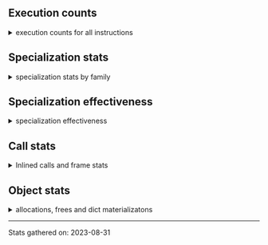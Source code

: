 ## Execution counts

<details>
<summary> execution counts for all instructions </summary>

|Name | Base Count | Head Count | Change | 
|---|---:|---:|---:|
| LOAD_FAST | 391,023,543 | 214,745,238 | -45.1% |
| MATCH_KEYS | 27,170,464 | 15,170,581 | -44.2% |
| STORE_SUBSCR_DICT | 490,643,162 | 302,362,089 | -38.4% |
| <187> | 881,755,220 | 693,473,036 | -21.4% |
| PRECALL_BOUND_METHOD | 58,463,576 | 51,005,981 | -12.8% |
| POP_JUMP_FORWARD_IF_TRUE | 102,215,103 | 90,214,933 | -11.7% |
| LOAD_METHOD_CLASS | 191,002,822 | 178,900,451 | -6.3% |
| BINARY_SUBSCR | 206,312,704 | 194,307,848 | -5.8% |
| LOAD_GLOBAL_ADAPTIVE | 250,829,716 | 238,824,557 | -4.8% |
| PRECALL | 5,189,928,215 | 4,956,693,347 | -4.5% |
| BUILD_CONST_KEY_MAP | 118,382,886 | 114,441,728 | -3.3% |
| GET_AITER | 837,888,154 | 811,489,864 | -3.2% |
| DELETE_SUBSCR | 388,427,166 | 376,300,991 | -3.1% |
| MAKE_FUNCTION | 3,833,467,866 | 3,724,577,562 | -2.8% |
| STORE_FAST__LOAD_FAST | 298,766,045 | 290,303,311 | -2.8% |
| LIST_EXTEND | 431,414,680 | 419,866,127 | -2.7% |
| STORE_ATTR_INSTANCE_VALUE | 1,540 | 1,580 | 2.6% |
| LOAD_CONST__LOAD_FAST | 2,395,345,173 | 2,339,182,773 | -2.3% |
| BINARY_SUBSCR_TUPLE_INT | 822 | 804 | -2.2% |
| BUILD_LIST | 1,078,857,686 | 1,056,551,219 | -2.1% |
| BUILD_SET | 253,336,554 | 249,381,066 | -1.6% |
| LOAD_METHOD_MODULE | 3,237,395,898 | 3,185,736,837 | -1.6% |
| MAKE_CELL | 1,892,462,239 | 1,863,235,873 | -1.5% |
| JUMP_IF_FALSE_OR_POP | 52,070 | 51,366 | -1.4% |
| STORE_FAST__STORE_FAST | 1,356,340,763 | 1,340,330,926 | -1.2% |
| STORE_ATTR | 2,836,001,906 | 2,803,065,185 | -1.2% |
| STORE_FAST | 423,271,943 | 419,212,821 | -1.0% |
| EXTENDED_ARG_QUICK | 1,222,202,140 | 1,210,141,500 | -1.0% |
| LOAD_GLOBAL_BUILTIN | 3,011,737,858 | 2,982,799,237 | -1.0% |
| MATCH_CLASS | 2,891,259,525 | 2,869,043,322 | -0.8% |
| COMPARE_OP | 626,646 | 622,555 | -0.7% |
| SET_UPDATE | 1,467,443,078 | 1,457,045,225 | -0.7% |
| LOAD_METHOD | 8,462,693,996 | 8,399,526,865 | -0.7% |
| EXTENDED_ARG | 28,129,806,869 | 27,938,136,279 | -0.7% |
| SEND | 3,224,843,595 | 3,205,856,594 | -0.6% |
| YIELD_VALUE | 814,238,341 | 810,266,116 | -0.5% |
| PRECALL_PYFUNC | 844,393,743 | 840,380,328 | -0.5% |
| <181> | 934,790,301 | 931,356,668 | -0.4% |
| SWAP | 1,507,571,866 | 1,502,265,912 | -0.4% |
| POP_JUMP_BACKWARD_IF_TRUE | 9,846,850,536 | 9,809,665,771 | -0.4% |
| CALL_FUNCTION_EX | 9,606,642,570 | 9,573,479,262 | -0.3% |
| UNARY_INVERT | 880,839,111 | 878,290,842 | -0.3% |
| RESUME | 4,136,200,901 | 4,128,267,262 | -0.2% |
| BINARY_OP_ADD_FLOAT | 2,226,212,583 | 2,222,560,615 | -0.2% |
| LOAD_GLOBAL_MODULE | 302,186,230 | 301,631,696 | -0.2% |
| UNARY_POSITIVE | 500,868,128 | 499,710,119 | -0.2% |
| MAP_ADD | 8,015,958,533 | 8,000,347,180 | -0.2% |
| PRECALL_BUILTIN_FAST_WITH_KEYWORDS | 842,434,248 | 840,951,848 | -0.2% |
| LOAD_METHOD_WITH_VALUES | 11,480,313 | 11,488,605 | 0.1% |
| IS_OP | 482,714,313 | 482,009,280 | -0.1% |
| JUMP_FORWARD | 16,250,591 | 16,232,096 | -0.1% |
| <249> | 7,410 | 7,404 | -0.1% |
| <244> | 8,430 | 8,424 | -0.1% |
| <250> | 9,990 | 9,984 | -0.1% |
| JUMP_BACKWARD_QUICK | 94,851,610 | 94,838,923 | -0.0% |
| BUILD_MAP | 8,524,284 | 8,524,233 | -0.0% |
| CALL | 83,759,986 | 83,744,656 | -0.0% |
| GET_LEN | 100,136,760 | 100,136,760 | 0.0% |
| JUMP_BACKWARD | 1,345,105,751 | 1,345,000,032 | -0.0% |
| RERAISE | 85,015,174 | 85,010,195 | -0.0% |
| <240> | 14,576,040 | 14,576,040 | 0.0% |
| COPY | 1,989,931 | 1,989,906 | -0.0% |
| DELETE_ATTR | 170,984,796 | 170,991,384 | 0.0% |
| PRECALL_NO_KW_TUPLE_1 | 146,926,195 | 146,930,162 | 0.0% |
| POP_TOP | 8,160 | 8,160 | 0.0% |
| STORE_GLOBAL | 145,575,455 | 145,552,138 | -0.0% |
| PRECALL_ADAPTIVE | 121,275,060 | 121,275,060 | 0.0% |
| BEFORE_WITH | 316,199,553 | 316,199,310 | -0.0% |
| <185> | 425,327,783 | 425,326,194 | -0.0% |
| PRECALL_METHOD_DESCRIPTOR_FAST_WITH_KEYWORDS | 158,212,198 | 158,211,441 | -0.0% |
| FORMAT_VALUE | 2,298,840 | 2,298,840 | 0.0% |
| BUILD_STRING | 92,687,245 | 92,656,433 | -0.0% |
| LOAD_ATTR | 1,200 | 1,200 | 0.0% |
| PRECALL_NO_KW_STR_1 | 1,952,311 | 1,952,286 | -0.0% |
| LOAD_METHOD_ADAPTIVE | 205,450,464 | 205,436,301 | -0.0% |
| LOAD_ASSERTION_ERROR | 692,980,793 | 692,958,074 | -0.0% |
| BUILD_SLICE | 56,936,234 | 56,934,657 | -0.0% |
| UNPACK_SEQUENCE_ADAPTIVE | 136,652,001 | 136,651,759 | -0.0% |
| CALL_PY_WITH_DEFAULTS | 56,701,179 | 56,701,028 | -0.0% |
| RETURN_GENERATOR | 894,801,394 | 894,810,760 | 0.0% |
| DICT_MERGE | 2,897,343 | 2,897,642 | 0.0% |
| <182> | 567,000 | 567,000 | 0.0% |
| STORE_SUBSCR | 112,243,960 | 112,242,054 | -0.0% |
| CONTAINS_OP | 422,543,575 | 422,559,752 | 0.0% |
| SETUP_ANNOTATIONS | 785,536,248 | 785,536,665 | 0.0% |
| PRECALL_BUILTIN_CLASS | 138,123 | 138,122 | -0.0% |
| PRECALL_NO_KW_LEN | 76,666,098 | 76,657,833 | -0.0% |
| <186> | 605,568,609 | 605,562,429 | -0.0% |
| LOAD_ATTR_WITH_HINT | 17,049,393 | 17,044,455 | -0.0% |
| CALL_ADAPTIVE | 127,971,381 | 127,970,286 | -0.0% |
| COMPARE_OP_FLOAT_JUMP | 117,347,970 | 117,345,333 | -0.0% |
| LOAD_CLOSURE | 340,086,834 | 340,049,851 | -0.0% |
| LOAD_FAST__LOAD_FAST | 1,082,043,668 | 1,081,981,183 | -0.0% |
| IMPORT_STAR | 933,476,763 | 933,475,268 | -0.0% |
| UNPACK_EX | 335,951,787 | 335,967,229 | 0.0% |
| POP_JUMP_FORWARD_IF_NOT_NONE | 54,370,233 | 54,344,879 | -0.0% |
| CALL_PY_EXACT_ARGS | 6,000,000 | 6,000,000 | 0.0% |
| SET_ADD | 7,309,216 | 7,309,835 | 0.0% |
| POP_JUMP_FORWARD_IF_NONE | 1,037,838,410 | 1,037,818,672 | -0.0% |
| STORE_NAME | 233,417,601 | 233,393,948 | -0.0% |
| LOAD_CLASSDEREF | 2,580 | 2,580 | 0.0% |
| <184> | 140,234,020 | 140,234,020 | 0.0% |
| COMPARE_OP_STR_JUMP | 6,000,000 | 6,000,000 | 0.0% |
| LOAD_METHOD_NO_DICT | 228,464,703 | 228,420,433 | -0.0% |
| POP_JUMP_BACKWARD_IF_FALSE | 65,767,239 | 65,759,900 | -0.0% |
| DELETE_DEREF | 48,599,680 | 48,605,363 | 0.0% |
| UNPACK_SEQUENCE_LIST | 1,543,058,861 | 1,543,052,244 | -0.0% |
| CHECK_EG_MATCH | 2,580 | 2,580 | 0.0% |
| DICT_UPDATE | 8,497,597 | 8,497,715 | 0.0% |
| BINARY_OP_MULTIPLY_FLOAT | 266,392,584 | 266,391,167 | -0.0% |
| BINARY_SUBSCR_LIST_INT | 16,581,937 | 16,576,726 | -0.0% |
| POP_JUMP_BACKWARD_IF_NONE | 50,965,042 | 50,964,916 | -0.0% |
| LOAD_METHOD_WITH_DICT | 67,241,015 | 67,241,004 | -0.0% |
| PRECALL_NO_KW_TYPE_1 | 347,160,647 | 347,157,533 | -0.0% |
| DELETE_NAME | 228,066,403 | 228,041,880 | -0.0% |
| COMPARE_OP_ADAPTIVE | 67,135,003 | 67,138,854 | 0.0% |
| BINARY_OP_INPLACE_ADD_UNICODE | 827,760,138 | 827,760,657 | 0.0% |
| LIST_TO_TUPLE | 87,706,276 | 87,703,249 | -0.0% |
| GET_ANEXT | 1,062,994,362 | 1,062,913,448 | -0.0% |
| BINARY_OP_ADAPTIVE | 391,156,097 | 391,154,477 | -0.0% |
| POP_JUMP_FORWARD_IF_FALSE | 293,193,717 | 293,141,338 | -0.0% |
| PRECALL_NO_KW_BUILTIN_FAST | 59,068,190 | 59,066,277 | -0.0% |
| BINARY_SUBSCR_DICT | 188,461,956 | 188,460,061 | -0.0% |
| GET_ITER | 4,635,028 | 4,633,889 | -0.0% |
| BINARY_OP_ADD_INT | 68,048,024 | 68,048,021 | -0.0% |
| MATCH_MAPPING | 594,241,833 | 594,096,135 | -0.0% |
| UNPACK_SEQUENCE_TWO_TUPLE | 4,800 | 4,800 | 0.0% |
| RETURN_VALUE | 68,846,463 | 68,850,314 | 0.0% |
| STORE_DEREF | 143,433,153 | 143,437,214 | 0.0% |
| STORE_SUBSCR_ADAPTIVE | 112,732,273 | 112,730,180 | -0.0% |
| PRECALL_NO_KW_METHOD_DESCRIPTOR_FAST | 154,060,370 | 154,033,796 | -0.0% |
| <183> | 216,644 | 216,639 | -0.0% |
| BINARY_OP_ADD_UNICODE | 5,924,440 | 5,924,440 | 0.0% |
| PRECALL_NO_KW_BUILTIN_O | 138,652,002 | 138,653,206 | 0.0% |
| BEFORE_ASYNC_WITH | 117,672,050 | 117,671,346 | -0.0% |
| FOR_ITER | 22,405,998 | 22,405,310 | -0.0% |
| END_ASYNC_FOR | 198,996,248 | 198,998,380 | 0.0% |
| <248> | 300 | 300 | 0.0% |
| UNARY_NOT | 1,111,327,123 | 1,111,323,418 | -0.0% |
| LOAD_FAST__LOAD_CONST | 17,049,399 | 17,044,462 | -0.0% |
| <253> | 240 | 240 | 0.0% |
| KW_NAMES | 66,360 | 66,360 | 0.0% |
| JUMP_BACKWARD_NO_INTERRUPT | 1,334,187,147 | 1,334,083,426 | -0.0% |
| LOAD_CONST | 1,590,670,630 | 1,590,671,324 | 0.0% |
| DELETE_GLOBAL | 111,073,417 | 111,063,262 | -0.0% |
| POP_EXCEPT | 340,483,105 | 340,443,813 | -0.0% |
| ASYNC_GEN_WRAP | 345,766,506 | 345,746,415 | -0.0% |
| STORE_ATTR_SLOT | 41,400,816 | 41,400,808 | -0.0% |
| PUSH_NULL | 5,257,231 | 5,259,167 | 0.0% |
| BINARY_OP | 444,528,730 | 444,551,829 | 0.0% |
| <251> | 14,599,620 | 14,599,620 | 0.0% |
| PRECALL_NO_KW_ISINSTANCE | 126,652,267 | 126,641,142 | -0.0% |
| PRECALL_NO_KW_METHOD_DESCRIPTOR_O | 308,256,608 | 308,251,641 | -0.0% |
| LOAD_ATTR_SLOT | 1,497,530,989 | 1,497,493,238 | -0.0% |
| BUILD_TUPLE | 103,739,120 | 103,739,101 | -0.0% |
| BINARY_OP_SUBTRACT_FLOAT | 146,427,794 | 146,424,252 | -0.0% |
| POP_JUMP_BACKWARD_IF_NOT_NONE | 53,543,194 | 53,544,331 | 0.0% |
| STORE_ATTR_ADAPTIVE | 1,560 | 1,560 | 0.0% |
| UNARY_NEGATIVE | 248,174,779 | 248,170,481 | -0.0% |
| PREP_RERAISE_STAR | 239,611,843 | 239,610,540 | -0.0% |
| LIST_APPEND | 52,333,675 | 52,337,004 | 0.0% |
| <252> | 540 | 540 | 0.0% |
| UNPACK_SEQUENCE_TUPLE | 6,152,700 | 6,152,700 | 0.0% |
| LOAD_GLOBAL | 1,239,707,297 | 1,239,716,555 | 0.0% |
| <237> | 14,583,120 | 14,583,120 | 0.0% |
| STORE_SUBSCR_LIST_INT | 3,234,120 | 3,234,120 | 0.0% |
| GET_YIELD_FROM_ITER | 301,146,388 | 301,119,997 | -0.0% |
| DELETE_FAST | 173,255,217 | 173,247,328 | -0.0% |
| <241> | 5,400 | 5,400 | 0.0% |
| LOAD_BUILD_CLASS | 1,918,507 | 1,918,509 | 0.0% |
| COMPARE_OP_INT_JUMP | 2,220 | 2,220 | 0.0% |
| RESUME_QUICK | 7,376,864 | 7,377,865 | 0.0% |
| PRINT_EXPR | 63,947,655 | 63,937,136 | -0.0% |
| NOP | 270,386,062 | 270,386,982 | 0.0% |
| RAISE_VARARGS | 121,003,990 | 121,002,242 | -0.0% |
| LOAD_NAME | 1,983,008,340 | 1,983,037,790 | 0.0% |
| CHECK_EXC_MATCH | 1,320 | 1,320 | 0.0% |
| LOAD_DEREF | 22,351,920 | 22,351,922 | 0.0% |
| BINARY_OP_SUBTRACT_INT | 1,239,946,580 | 1,239,946,580 | 0.0% |
| UNPACK_SEQUENCE | 37,658,726 | 37,654,120 | -0.0% |
| BINARY_OP_MULTIPLY_INT | 622,388,401 | 622,357,230 | -0.0% |
| PRECALL_NO_KW_LIST_APPEND | 83,062,598 | 83,028,959 | -0.0% |


</details>

## Specialization stats

<details>
<summary> specialization stats by family </summary>

### UNARY_NEGATIVE

<details>
<summary> specialization stats for UNARY_NEGATIVE family </summary>

|Kind | Base Count | Base Ratio | Head Count | Head Ratio | 
|---|---|---|---|---|


</details>

### UNARY_NOT

<details>
<summary> specialization stats for UNARY_NOT family </summary>

|Kind | Base Count | Base Ratio | Head Count | Head Ratio | 
|---|---|---|---|---|
| specialization.deferred |   1111038174 | 26.5% |   1111034459 | 26.5% |
| specialization.deopt |        68552 | 0.0% |        68522 | 0.0% |
|          hit |   3074427590 | 73.4% |   3071844444 | 73.4% |
|         miss |      3636252 | 0.1% |      3634521 | 0.1% |

#### Specialization attempts

| | Base Count | Base Ratio | Head Count | Head Ratio | 
|---|---:|---:|---:|---:|
| Success | 70,640 | 19.8% | 70,618 | 19.8% |
| Failure | 286,861 | 80.2% | 286,863 | 80.2% |

|Failure kind | Base Count | Base Ratio | Head Count | Head Ratio | 
|---|---:|---:|---:|---:|
| kind 9 | 112,980 | 39.4% | 112,980 | 39.4% |
| other | 77,500 | 27.0% | 77,501 | 27.0% |
| out of range | 40,680 | 14.2% | 40,680 | 14.2% |
| kind 15 | 25,741 | 9.0% | 25,742 | 9.0% |
| kind 11 | 25,520 | 8.9% | 25,520 | 8.9% |
| kind 17 | 2,920 | 1.0% | 2,920 | 1.0% |
| code complex parameters | 1,420 | 0.5% | 1,420 | 0.5% |
| kind 16 | 40 | 0.0% | 40 | 0.0% |
| kind 12 | 40 | 0.0% | 40 | 0.0% |
| kind 14 | 20 | 0.0% | 20 | 0.0% |


</details>

### BEFORE_ASYNC_WITH

<details>
<summary> specialization stats for BEFORE_ASYNC_WITH family </summary>

|Kind | Base Count | Base Ratio | Head Count | Head Ratio | 
|---|---|---|---|---|


</details>

### BEFORE_WITH

<details>
<summary> specialization stats for BEFORE_WITH family </summary>

|Kind | Base Count | Base Ratio | Head Count | Head Ratio | 
|---|---|---|---|---|
| specialization.deferred |    316114048 | 38.7% |    316113803 | 38.7% |
| specialization.deopt |           40 | 0.0% |           40 | 0.0% |
|          hit |    501180258 | 61.3% |    500627856 | 61.3% |
|         miss |         2220 | 0.0% |         2220 | 0.0% |

#### Specialization attempts

| | Base Count | Base Ratio | Head Count | Head Ratio | 
|---|---:|---:|---:|---:|
| Success | 1,747 | 2.0% | 1,746 | 2.0% |
| Failure | 83,798 | 98.0% | 83,801 | 98.0% |

|Failure kind | Base Count | Base Ratio | Head Count | Head Ratio | 
|---|---:|---:|---:|---:|
| kind 9 | 45,640 | 54.5% | 45,640 | 54.5% |
| kind 22 | 17,960 | 21.4% | 17,961 | 21.4% |
| kind 20 | 13,818 | 16.5% | 13,820 | 16.5% |
| kind 18 | 5,200 | 6.2% | 5,200 | 6.2% |
| out of range | 1,020 | 1.2% | 1,020 | 1.2% |
| other | 120 | 0.1% | 120 | 0.1% |
| kind 11 | 40 | 0.0% | 40 | 0.0% |


</details>

### LOAD_METHOD_ADAPTIVE

<details>
<summary> specialization stats for LOAD_METHOD_ADAPTIVE family </summary>

|Kind | Base Count | Base Ratio | Head Count | Head Ratio | 
|---|---|---|---|---|
| specialization.deferred |    205052404 | 4.6% |    205038229 | 4.7% |
| specialization.deopt |      1805618 | 0.0% |      1599019 | 0.0% |
|          hit |   4129046100 | 93.2% |   4064061606 | 93.3% |
|         miss |     95729464 | 2.2% |     84780164 | 1.9% |

#### Specialization attempts

| | Base Count | Base Ratio | Head Count | Head Ratio | 
|---|---:|---:|---:|---:|
| Success | 1,819,685 | 82.6% | 1,613,101 | 80.8% |
| Failure | 383,993 | 17.4% | 383,990 | 19.2% |

|Failure kind | Base Count | Base Ratio | Head Count | Head Ratio | 
|---|---:|---:|---:|---:|
| kind 15 | 135,740 | 35.3% | 135,740 | 35.3% |
| other | 125,980 | 32.8% | 125,980 | 32.8% |
| kind 18 | 75,340 | 19.6% | 75,340 | 19.6% |
| kind 11 | 16,912 | 4.4% | 16,915 | 4.4% |
| kind 10 | 10,779 | 2.8% | 10,781 | 2.8% |
| kind 17 | 7,220 | 1.9% | 7,220 | 1.9% |
| kind 16 | 6,039 | 1.6% | 6,042 | 1.6% |
| kind 13 | 4,603 | 1.2% | 4,592 | 1.2% |
| kind 12 | 980 | 0.3% | 980 | 0.3% |
| kind 9 | 320 | 0.1% | 320 | 0.1% |
| kind 14 | 80 | 0.0% | 80 | 0.0% |


</details>

### PRECALL_BUILTIN_FAST_WITH_KEYWORDS

<details>
<summary> specialization stats for PRECALL_BUILTIN_FAST_WITH_KEYWORDS family </summary>

|Kind | Base Count | Base Ratio | Head Count | Head Ratio | 
|---|---|---|---|---|
| specialization.deferred |    841319320 | 15.6% |    839837347 | 15.6% |
| specialization.deopt |       712840 | 0.0% |       712840 | 0.0% |
|          hit |   4518965095 | 83.7% |   4514153519 | 83.7% |
|         miss |     37782961 | 0.7% |     37782959 | 0.7% |

#### Specialization attempts

| | Base Count | Base Ratio | Head Count | Head Ratio | 
|---|---:|---:|---:|---:|
| Success | 716,908 | 39.2% | 716,922 | 39.2% |
| Failure | 1,110,860 | 60.8% | 1,110,419 | 60.8% |

|Failure kind | Base Count | Base Ratio | Head Count | Head Ratio | 
|---|---:|---:|---:|---:|
| kind 23 | 579,020 | 52.1% | 579,020 | 52.1% |
| kind 17 | 171,555 | 15.4% | 171,572 | 15.5% |
| kind 9 | 151,880 | 13.7% | 151,880 | 13.7% |
| kind 14 | 32,920 | 3.0% | 32,760 | 3.0% |
| kind 12 | 32,308 | 2.9% | 32,092 | 2.9% |
| kind 21 | 32,027 | 2.9% | 32,025 | 2.9% |
| kind 10 | 27,100 | 2.4% | 27,100 | 2.4% |
| kind 15 | 18,760 | 1.7% | 18,760 | 1.7% |
| kind 22 | 16,635 | 1.5% | 16,638 | 1.5% |
| kind 25 | 14,861 | 1.3% | 14,864 | 1.3% |
| kind 28 | 10,500 | 0.9% | 10,420 | 0.9% |
| kind 26 | 6,785 | 0.6% | 6,788 | 0.6% |
| kind 24 | 5,520 | 0.5% | 5,520 | 0.5% |
| kind 19 | 4,109 | 0.4% | 4,096 | 0.4% |
| kind 20 | 3,700 | 0.3% | 3,702 | 0.3% |
| kind 27 | 1,200 | 0.1% | 1,202 | 0.1% |
| kind 18 | 1,060 | 0.1% | 1,060 | 0.1% |
| kind 13 | 860 | 0.1% | 860 | 0.1% |
| kind 11 | 60 | 0.0% | 60 | 0.0% |


</details>

### RETURN_GENERATOR

<details>
<summary> specialization stats for RETURN_GENERATOR family </summary>

|Kind | Base Count | Base Ratio | Head Count | Head Ratio | 
|---|---|---|---|---|
| specialization.deferred |    894357458 | 10.1% |    894366025 | 10.1% |
| specialization.deopt |      2800387 | 0.0% |      2750642 | 0.0% |
|          hit |   7810086917 | 88.2% |   7775705546 | 88.2% |
|         miss |    148543130 | 1.7% |    145906423 | 1.7% |

#### Specialization attempts

| | Base Count | Base Ratio | Head Count | Head Ratio | 
|---|---:|---:|---:|---:|
| Success | 2,847,505 | 87.8% | 2,798,505 | 87.6% |
| Failure | 396,818 | 12.2% | 396,872 | 12.4% |

|Failure kind | Base Count | Base Ratio | Head Count | Head Ratio | 
|---|---:|---:|---:|---:|
| kind 19 | 66,298 | 16.7% | 66,309 | 16.7% |
| code complex parameters | 56,643 | 14.3% | 56,637 | 14.3% |
| kind 27 | 56,143 | 14.1% | 56,135 | 14.1% |
| no dict | 51,380 | 12.9% | 51,380 | 12.9% |
| kind 25 | 29,459 | 7.4% | 29,483 | 7.4% |
| kind 14 | 24,895 | 6.3% | 24,912 | 6.3% |
| kind 15 | 22,588 | 5.7% | 22,583 | 5.7% |
| kind 17 | 22,426 | 5.7% | 22,422 | 5.6% |
| other | 11,447 | 2.9% | 11,447 | 2.9% |
| kind 21 | 10,420 | 2.6% | 10,420 | 2.6% |
| kind 26 | 8,753 | 2.2% | 8,758 | 2.2% |
| kind 30 | 8,420 | 2.1% | 8,420 | 2.1% |
| kind 18 | 7,336 | 1.8% | 7,335 | 1.8% |
| wrong number arguments | 4,460 | 1.1% | 4,460 | 1.1% |
| kind 12 | 3,600 | 0.9% | 3,600 | 0.9% |
| kind 13 | 3,369 | 0.8% | 3,372 | 0.8% |
| kind 23 | 3,367 | 0.8% | 3,367 | 0.8% |
| kind 28 | 2,456 | 0.6% | 2,468 | 0.6% |
| kind 29 | 2,358 | 0.6% | 2,364 | 0.6% |
| kind 24 | 1,000 | 0.3% | 1,000 | 0.3% |


</details>

### STORE_GLOBAL

<details>
<summary> specialization stats for STORE_GLOBAL family </summary>

|Kind | Base Count | Base Ratio | Head Count | Head Ratio | 
|---|---|---|---|---|
| specialization.deferred |    145458747 | 4.3% |    145435002 | 4.3% |
| specialization.deopt |        25990 | 0.0% |        26208 | 0.0% |
|          hit |   3207937394 | 95.6% |   3202610288 | 95.6% |
|         miss |      1378519 | 0.0% |      1390210 | 0.0% |

#### Specialization attempts

| | Base Count | Base Ratio | Head Count | Head Ratio | 
|---|---:|---:|---:|---:|
| Success | 29,991 | 21.0% | 30,252 | 21.1% |
| Failure | 112,707 | 79.0% | 113,092 | 78.9% |

|Failure kind | Base Count | Base Ratio | Head Count | Head Ratio | 
|---|---:|---:|---:|---:|
| kind 14 | 50,403 | 44.7% | 50,786 | 44.9% |
| kind 12 | 23,809 | 21.1% | 23,809 | 21.1% |
| kind 20 | 13,272 | 11.8% | 13,265 | 11.7% |
| kind 21 | 9,291 | 8.2% | 9,297 | 8.2% |
| kind 18 | 6,620 | 5.9% | 6,620 | 5.9% |
| other | 3,000 | 2.7% | 3,000 | 2.7% |
| kind 19 | 2,352 | 2.1% | 2,355 | 2.1% |
| kind 16 | 1,680 | 1.5% | 1,680 | 1.5% |
| kind 17 | 1,020 | 0.9% | 1,020 | 0.9% |
| kind 15 | 800 | 0.7% | 800 | 0.7% |
| kind 22 | 320 | 0.3% | 320 | 0.3% |
| kind 13 | 140 | 0.1% | 140 | 0.1% |


</details>

### POP_JUMP_FORWARD_IF_FALSE

<details>
<summary> specialization stats for POP_JUMP_FORWARD_IF_FALSE family </summary>

|Kind | Base Count | Base Ratio | Head Count | Head Ratio | 
|---|---|---|---|---|
| specialization.deferred |    293096006 | 11.5% |    293043594 | 11.6% |
| specialization.deopt |      2480413 | 0.1% |      2480430 | 0.1% |
|          hit |   2115717628 | 83.3% |   2103037045 | 83.2% |
|         miss |    131462660 | 5.2% |    131463475 | 5.2% |

#### Specialization attempts

| | Base Count | Base Ratio | Head Count | Head Ratio | 
|---|---:|---:|---:|---:|
| Success | 2,481,489 | 96.3% | 2,481,495 | 96.3% |
| Failure | 96,635 | 3.7% | 96,679 | 3.7% |

|Failure kind | Base Count | Base Ratio | Head Count | Head Ratio | 
|---|---:|---:|---:|---:|
| kind 23 | 23,020 | 23.8% | 23,020 | 23.8% |
| kind 21 | 20,427 | 21.1% | 20,431 | 21.1% |
| kind 26 | 15,120 | 15.6% | 15,120 | 15.6% |
| kind 15 | 13,184 | 13.6% | 13,227 | 13.7% |
| other | 7,660 | 7.9% | 7,660 | 7.9% |
| kind 22 | 3,820 | 4.0% | 3,820 | 4.0% |
| kind 27 | 3,644 | 3.8% | 3,641 | 3.8% |
| kind 25 | 3,400 | 3.5% | 3,400 | 3.5% |
| kind 29 | 2,680 | 2.8% | 2,680 | 2.8% |
| kind 20 | 2,060 | 2.1% | 2,060 | 2.1% |
| kind 19 | 820 | 0.8% | 820 | 0.8% |
| kind 24 | 600 | 0.6% | 600 | 0.6% |
| kind 28 | 120 | 0.1% | 120 | 0.1% |
| kind 17 | 80 | 0.1% | 80 | 0.1% |


</details>

### SEND

<details>
<summary> specialization stats for SEND family </summary>

|Kind | Base Count | Base Ratio | Head Count | Head Ratio | 
|---|---|---|---|---|


</details>

### POP_JUMP_FORWARD_IF_NONE

<details>
<summary> specialization stats for POP_JUMP_FORWARD_IF_NONE family </summary>

|Kind | Base Count | Base Ratio | Head Count | Head Ratio | 
|---|---|---|---|---|
| specialization.deferred |   1037317118 | 9.9% |   1037297132 | 10.0% |
| specialization.deopt |     10308006 | 0.1% |      9595920 | 0.1% |
|          hit |   8938321162 | 84.9% |   8837706345 | 85.1% |
|         miss |    546474299 | 5.2% |    508729330 | 4.9% |

#### Specialization attempts

| | Base Count | Base Ratio | Head Count | Head Ratio | 
|---|---:|---:|---:|---:|
| Success | 10,379,588 | 95.8% | 9,667,751 | 95.6% |
| Failure | 449,710 | 4.2% | 449,709 | 4.4% |

|Failure kind | Base Count | Base Ratio | Head Count | Head Ratio | 
|---|---:|---:|---:|---:|
| kind 25 | 147,828 | 32.9% | 147,846 | 32.9% |
| kind 27 | 101,974 | 22.7% | 101,972 | 22.7% |
| kind 12 | 60,696 | 13.5% | 60,704 | 13.5% |
| kind 18 | 59,507 | 13.2% | 59,478 | 13.2% |
| kind 21 | 40,659 | 9.0% | 40,665 | 9.0% |
| kind 15 | 7,720 | 1.7% | 7,723 | 1.7% |
| kind 23 | 7,260 | 1.6% | 7,260 | 1.6% |
| kind 32 | 6,280 | 1.4% | 6,280 | 1.4% |
| overridden | 5,220 | 1.2% | 5,220 | 1.2% |
| kind 10 | 4,476 | 1.0% | 4,472 | 1.0% |
| kind 13 | 2,864 | 0.6% | 2,861 | 0.6% |
| kind 29 | 1,740 | 0.4% | 1,740 | 0.4% |
| kind 31 | 1,686 | 0.4% | 1,688 | 0.4% |
| kind 20 | 1,340 | 0.3% | 1,340 | 0.3% |
| kind 22 | 440 | 0.1% | 440 | 0.1% |
| kind 14 | 20 | 0.0% | 20 | 0.0% |


</details>

### RESUME_QUICK

<details>
<summary> specialization stats for RESUME_QUICK family </summary>

|Kind | Base Count | Base Ratio | Head Count | Head Ratio | 
|---|---|---|---|---|
| specialization.deferred |      7322642 | 0.1% |      7322508 | 0.1% |
| specialization.deopt |          449 | 0.0% |          480 | 0.0% |
|          hit |   7027432865 | 99.9% |   6997282626 | 99.9% |
|         miss |        27561 | 0.0% |        27958 | 0.0% |

#### Specialization attempts

| | Base Count | Base Ratio | Head Count | Head Ratio | 
|---|---:|---:|---:|---:|
| Success | 54,671 | 100.0% | 55,837 | 100.0% |
| Failure | 0 | 0.0% | 0 | 0.0% |

|Failure kind | Base Count | Base Ratio | Head Count | Head Ratio | 
|---|---:|---:|---:|---:|


</details>

### STORE_ATTR_INSTANCE_VALUE

<details>
<summary> specialization stats for STORE_ATTR_INSTANCE_VALUE family </summary>

|Kind | Base Count | Base Ratio | Head Count | Head Ratio | 
|---|---|---|---|---|
|          hit |    120681726 | 100.0% |    116740568 | 100.0% |

#### Specialization attempts

| | Base Count | Base Ratio | Head Count | Head Ratio | 
|---|---:|---:|---:|---:|
| Success | 1,540 | 100.0% | 1,580 | 100.0% |
| Failure | 0 | 0.0% | 0 | 0.0% |

|Failure kind | Base Count | Base Ratio | Head Count | Head Ratio | 
|---|---:|---:|---:|---:|


</details>

### STORE_SUBSCR_ADAPTIVE

<details>
<summary> specialization stats for STORE_SUBSCR_ADAPTIVE family </summary>

|Kind | Base Count | Base Ratio | Head Count | Head Ratio | 
|---|---|---|---|---|
| specialization.deferred |    112702779 | 18.7% |    112700685 | 27.2% |
|          hit |    490642982 | 81.3% |    302361909 | 72.8% |
|         miss |          180 | 0.0% |          180 | 0.0% |

#### Specialization attempts

| | Base Count | Base Ratio | Head Count | Head Ratio | 
|---|---:|---:|---:|---:|
| Success | 609 | 2.1% | 608 | 2.1% |
| Failure | 28,885 | 97.9% | 28,887 | 97.9% |

|Failure kind | Base Count | Base Ratio | Head Count | Head Ratio | 
|---|---:|---:|---:|---:|
| kind 30 | 24,440 | 84.6% | 24,440 | 84.6% |
| other | 4,365 | 15.1% | 4,367 | 15.1% |
| kind 20 | 40 | 0.1% | 40 | 0.1% |
| kind 13 | 40 | 0.1% | 40 | 0.1% |


</details>

### POP_JUMP_BACKWARD_IF_NOT_NONE

<details>
<summary> specialization stats for POP_JUMP_BACKWARD_IF_NOT_NONE family </summary>

|Kind | Base Count | Base Ratio | Head Count | Head Ratio | 
|---|---|---|---|---|
| specialization.deferred |     53482067 | 2.7% |     53482899 | 2.7% |
| specialization.deopt |      3549280 | 0.2% |      3437592 | 0.2% |
|          hit |   1763726512 | 87.9% |   1743167016 | 88.1% |
|         miss |    188121046 | 9.4% |    182201212 | 9.2% |

#### Specialization attempts

| | Base Count | Base Ratio | Head Count | Head Ratio | 
|---|---:|---:|---:|---:|
| Success | 3,571,667 | 98.9% | 3,460,284 | 98.9% |
| Failure | 38,740 | 1.1% | 38,740 | 1.1% |

|Failure kind | Base Count | Base Ratio | Head Count | Head Ratio | 
|---|---:|---:|---:|---:|
| kind 31 | 17,280 | 44.6% | 17,280 | 44.6% |
| kind 30 | 10,740 | 27.7% | 10,740 | 27.7% |
| kind 9 | 5,020 | 13.0% | 5,020 | 13.0% |
| kind 14 | 1,220 | 3.1% | 1,220 | 3.1% |
| kind 29 | 1,160 | 3.0% | 1,160 | 3.0% |
| kind 15 | 920 | 2.4% | 920 | 2.4% |
| overridden | 860 | 2.2% | 860 | 2.2% |
| no dict | 860 | 2.2% | 860 | 2.2% |
| kind 18 | 380 | 1.0% | 380 | 1.0% |
| kind 12 | 300 | 0.8% | 300 | 0.8% |


</details>

### <183>

<details>
<summary> specialization stats for <183> family </summary>

|Kind | Base Count | Base Ratio | Head Count | Head Ratio | 
|---|---|---|---|---|
| specialization.deferred |       213978 | 0.0% |       213971 | 0.0% |
| specialization.deopt |        48080 | 0.0% |        48080 | 0.0% |
|          hit |   1168582712 | 99.8% |   1168574943 | 99.8% |
|         miss |      2547700 | 0.2% |      2547700 | 0.2% |

#### Specialization attempts

| | Base Count | Base Ratio | Head Count | Head Ratio | 
|---|---:|---:|---:|---:|
| Success | 50,286 | 99.1% | 50,288 | 99.1% |
| Failure | 460 | 0.9% | 460 | 0.9% |

|Failure kind | Base Count | Base Ratio | Head Count | Head Ratio | 
|---|---:|---:|---:|---:|
| kind 9 | 200 | 43.5% | 200 | 43.5% |
| kind 10 | 180 | 39.1% | 180 | 39.1% |
| other | 80 | 17.4% | 80 | 17.4% |


</details>


</details>

## Specialization effectiveness

<details>
<summary> specialization effectiveness </summary>

|Instructions | Base Count | Base Ratio | Head Count | Head Ratio | 
|---|---:|---:|---:|---:|
| Basic | 120,187,283,636 | 80.0% | 118,818,257,577 | 80.0% |
| Not specialized | 8,710,153,590 | 5.8% | 8,684,096,857 | 5.8% |
| Specialized | 21,259,747,515 | 14.2% | 20,944,273,478 | 14.1% |


</details>

## Call stats

<details>
<summary> Inlined calls and frame stats </summary>

| | Base Count | Base Ratio | Head Count | Head Ratio | 
|---|---:|---:|---:|---:|
| Frames pushed | 4,396,290,651 | 80.5% | 4,351,341,230 | 83.4% |
| Calls to Python functions inlined | 4,230,966,539 | 77.5% | 3,997,786,444 | 76.6% |
| Calls to PyEval_EvalDefault | 1,230,773,985 | 22.5% | 1,218,713,465 | 23.4% |
| Calls via PyEval_EvalFrame (total) | 1,230,773,985 | 22.5% | 1,218,713,465 | 23.4% |
| Calls via PyEval_EvalFrame (vector) | 691,046,603 | 12.7% | 678,992,182 | 13.0% |
| Calls via PyEval_EvalFrame (function vectorcall) | 691,041,503 | 12.7% | 678,987,082 | 13.0% |
| Calls via PyEval_EvalFrame (generator) | 539,727,382 | 9.9% | 539,721,283 | 10.3% |
| Calls via PyEval_EvalFrame (slot) | 191,545,612 | 3.5% | 191,536,213 | 3.7% |
| Calls via PyEval_EvalFrame (api) | 127,847,698 | 2.3% | 115,849,339 | 2.2% |
| Calls via PyEval_EvalFrame (method) | 94,988,957 | 1.7% | 94,975,694 | 1.8% |
| Frame objects created | 59,589,536 | 1.1% | 59,580,159 | 1.1% |
| Calls via PyEval_EvalFrame (function ex) | 13,968,549 | 0.3% | 13,953,401 | 0.3% |
| Calls via PyEval_EvalFrame (legacy) | 3,780 | 0.0% | 3,780 | 0.0% |
| Calls via PyEval_EvalFrame (build class) | 1,320 | 0.0% | 1,320 | 0.0% |


</details>

## Object stats

<details>
<summary> allocations, frees and dict materializatons </summary>

| | Base Count | Base Ratio | Head Count | Head Ratio | 
|---|---:|---:|---:|---:|
| Allocations from freelist | 4,173,607,369 | 35.4% | 4,173,338,233 | 35.4% |
| Frees to freelist | 4,177,661,076 |  | 4,177,464,671 |  |
| Allocations | 7,629,605,782 | 64.6% | 7,614,076,828 | 64.6% |
| Allocations to 512 bytes | 7,547,871,139 | 63.9% | 7,532,345,161 | 63.9% |
| Allocations to 4 kbytes | 66,550,867 | 0.6% | 66,548,640 | 0.6% |
| Allocations over 4 kbytes | 15,183,776 | 0.1% | 15,183,027 | 0.1% |
| Frees | 7,872,137,725 |  | 7,850,424,166 |  |
| New values | 57,542,837 |  | 57,541,417 |  |
| Interpreter increfs | 56,641,947,137 | 77.9% | 56,313,820,410 | 77.9% |
| Interpreter decrefs | 65,685,933,360 | 78.3% | 65,318,292,791 | 78.3% |
| Increfs | 16,026,625,939 | 22.1% | 15,971,077,043 | 22.1% |
| Decrefs | 18,153,702,926 | 21.7% | 18,112,701,329 | 21.7% |
| Materialize dict (on request) | 3,979,284 | 6.9% | 3,979,281 | 6.9% |
| Materialize dict (new key) | 142,640 | 0.2% | 142,640 | 0.2% |
| Materialize dict (too big) | 0 | 0.0% | 0 | 0.0% |
| Materialize dict (str subclass) | 0 | 0.0% | 0 | 0.0% |
| Dematerialize dict | 1,524,464 | 2.6% | 1,524,461 | 2.6% |
| Method cache hits | 1,862,262,194 |  | 1,825,330,332 |  |
| Method cache misses | 71,549,494 |  | 64,767,059 |  |
| Method cache collisions | 74,788,824 |  | 70,303,654 |  |
| Method cache dunder hits | 2,225,224,161 |  | 2,210,898,874 |  |
| Method cache dunder misses | 3,262,740 |  | 5,563,304 |  |


</details>

---
Stats gathered on: 2023-08-31
